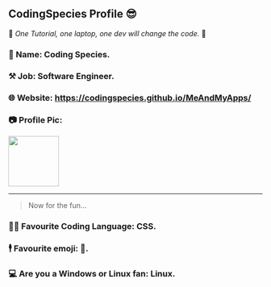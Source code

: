 ## CodingSpecies Profile 😎
💭 *One Tutorial, one laptop, one dev will change the code.* 💭

### 📛 Name: Coding Species.
### ⚒️ Job: Software Engineer.
### 🌐 Website: https://codingspecies.github.io/MeAndMyApps/
### 📷 Profile Pic:
<img src="https://github.com/CodingSpecies.png" height= 100 /> 

-------------------
> Now for the fun...
### 👩‍💻 Favourite Coding Language: CSS.
### 🕴️ Favourite emoji: 🤩.
### 💻 Are you a Windows or Linux fan: Linux.


